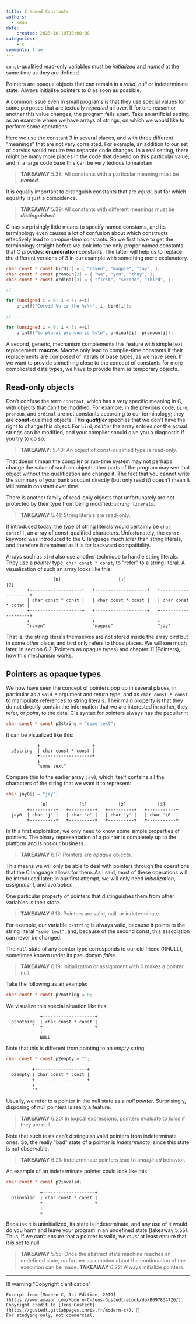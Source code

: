 ```yaml
---
title: C Named Constants
authors:
  - xman
date:
    created: 2023-10-10T10:00:00
categories:
    - c
comments: true
---
```


`const`-qualified read-only variables must be *initialized* and *named* at the same time as they are defined.

Pointers are opaque objects that can remain in a *valid*, *null* or indeterminate state. Always initialise pointers to *0* as soon as possible.

<!-- more -->

A common issue even in small programs is that they use special values for some purposes that are textually *repeated* all over. If for one reason or another this value changes, the program falls apart. Take an artificial setting as an example where we have arrays of strings, on which we would like to perform some operations:

Here we use the constant 3 in several places, and with three different "meanings" that are not very correlated. For example, an addition to our set of corvids would require two separate code changes. In a real setting, there might be many more places in the code that depend on this particular value, and in a large code base this can be very tedious to maintain.

> **TAKEAWAY** 5.38: All constants with a particular meaning must be ***named***.

It is equally important to distinguish constants that are *equal*, but for which equality is just a coincidence.

> **TAKEAWAY** 5.39: All constants with different meanings must be ***distinguished***.

C has surprisingly little means to specify named constants, and its terminology even causes a lot of confusion about which constructs effectively lead to *compile-time* constants. So we first have to get the terminology straight before we look into the only proper named constants that C provides: **enumeration** constants. The latter will help us to replace the different versions of 3 in our example with something more explanatory.

```c
char const * const bird[3] = { "raven", "magpie", "jay", };
char const * const pronoun[3] = { "we", "you", "they", };
char const * const ordinal[3] = { "first", "second", "third", };

// ...

for (unsigned i = 0; i < 3; ++i)
    printf("Corvid %u is the %s\n", i, bird[i]);

// ...

for (unsigned i = 0; i < 3; ++i)
    printf("%s plural pronoun is %s\n", ordinal[i], pronoun[i]);
```

A second, generic, mechanism complements this feature with simple text replacement: **macros**. Macros only lead to compile-time constants if their replacements are composed of literals of base types, as we have seen. If we want to provide something close to the concept of constants for more-complicated data types, we have to provide them as temporary objects.

## Read-only objects

Don't confuse the term `constant`, which has a very specific meaning in C, with objects that can't be modified. For example, in the previous code, `bird`, `pronoun`, and `ordinal` are not constants according to our terminology; they are **const**-qualified objects. This ***qualifier*** specifies that we don't have the right to change this object. For `bird`, *neither* the array entries *nor* the actual strings can be modified, and your compiler should give you a diagnostic if you try to do so:

> **TAKEAWAY**: 5.40: An object of const-qualified type is read-only.

That doesn't mean the compiler or run-time system may not perhaps change the value of such an object: other parts of the program may see that object without the qualification and change it. The fact that you cannot write the summary of your bank account directly (but only read it) doesn't mean it will remain constant over time.

There is another family of read-only objects that unfortunately are not protected by their type from being modified: *`string literals`*.

> **TAKEAWAY** 5.41: String literals are read-only.

If introduced today, the type of string literals would certainly be `char const[]`, an array of const-qualified characters. Unfortunately, the `const` keyword was introduced to the C language much *later* than string literals, and therefore it remained as it is for backward compatibility.

Arrays such as `bird` also use another technique to handle string literals. They use a *pointer* type, `char const * const`, to "refer" to a string literal. A visualization of such an array looks like this:

```text
                  [0]                      [1]                      [2]
        +--------------------+   +--------------------+   +--------------------+
        | char const * const |   | char const * const |   | char const * const |
        +--------------------+   +--------------------+   +--------------------+
        ↓                        ↓                        ↓
        "raven"                  "magpie"                 "jay"
```

That is, the string literals themselves are not stored inside the array bird but in some *other* place, and bird only refers to those places. We will see much later, in section 6.2 (Pointers as opaque types) and chapter 11 (Pointers), how this mechanism works.

## Pointers as opaque types

We now have seen the concept of pointers pop up in several places, in particular as a `void *` argument and return type, and as `char const * const` to manipulate references to string literals. Their main property is that they do not directly contain the information that we are interested in: rather, they refer, or *point*, to the data. C's syntax for pointers always has the peculiar `*`:

```c
char const * const p2string = "some text";
```

It can be visualized like this:

```text
            +--------------------+
  p2string  | char const * const |
            +--------------------+
            ↓
            "some text"
```

Compare this to the earlier array `jay0`, which itself contains all the characters of the string that we want it to represent:

```c
char jay0[] = "jay";
```

```text
             [0]            [1]            [2]            [3]
        +----------+   +----------+   +----------+   +-----------+
  jay0  | char 'j' |   | char 'a' |   | char 'y' |   | char '\0' |
        +----------+   +----------+   +----------+   +-----------+
```

In this first exploration, we only need to know some simple properties of pointers. The binary representation of a pointer is completely up to the platform and is not our business.

> **TAKEAWAY** 6.17: Pointers are *opaque* objects.

This means we will only be able to deal with pointers through the operations that the C language allows for them. As I said, most of these operations will be introduced later; in our first attempt, we will only need *initialization*, *assignment*, and *evaluation*.

One particular property of pointers that distinguishes them from other variables is their *state*.

> **TAKEAWAY** 6.18: Pointers are valid, null, or indeterminate.

For example, our variable `p2string` is always valid, because it points to the string literal `"some text"`, and, because of the second const, this association can never be changed.

The `null` state of any pointer type corresponds to our old friend *0*(NULL), sometimes known under its pseudonym *false*.

> **TAKEAWAY** 6.19: Initialization or assignment with 0 makes a pointer null.

Take the following as an example:

```c
char const * const p2nothing = 0;
```

We visualize this special situation like this:

```text
             +--------------------+
  p2nothing  | char const * const |
             +--------------------+
             ↓
             NULL
```

Note that this is different from pointing to an *empty* string:

```c
char const * const p2empty = "";
```

```text
          +--------------------+
  p2empty | char const * const |
          +--------------------+
          ↓
          ""
```

Usually, we refer to a pointer in the null state as a *null pointer*. Surprisingly, disposing of null pointers is really a feature.

> **TAKEAWAY** 6.20: In logical expressions, pointers evaluate to *false* if they are null.

Note that such tests can't distinguish valid pointers from indeterminate ones. So, the really "bad" state of a pointer is *indeterminate*, since this state is not observable.

> **TAKEAWAY** 6.21: Indeterminate pointers lead to *undefined* behavior.

An example of an indeterminate pointer could look like this:

```c
char const * const p2invalid;
```

```text
             +--------------------+
  p2invalid  | char const * const |
             +--------------------+
             ↓
             ☒
```

Because it is uninitialized, its state is indeterminate, and any use of it would do you harm and leave your program in an undefined state (takeaway 5.55). Thus, if we can't ensure that a pointer is valid, we *must* at least ensure that it is set to null.

> **TAKEAWAY** 5.55: Once the abstract state machine reaches an undeﬁned state, no further assumption about the continuation of the execution can be made.
> **TAKEAWAY** 6.22: Always initialize pointers.

---

!!! warning "Copyright clarification"

    Excerpt from [Modern C, 1st Edition, 2019](https://www.amazon.com/Modern-C-Jens-Gustedt-ebook/dp/B0978347Z6/).
    Copyright credit to [Jens Gustedt](https://gustedt.gitlabpages.inria.fr/modern-c/). 🫡
    For studying only, not commercial.

